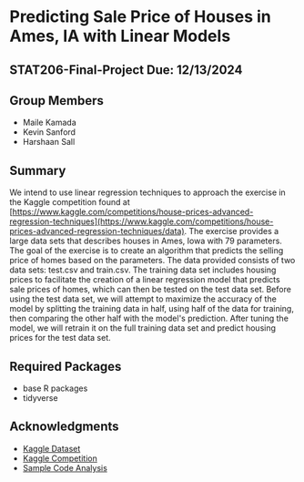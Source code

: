 

# Predicting Sale Price of Houses in Ames, IA with Linear Models

## STAT206-Final-Project Due: 12/13/2024

## Group Members

-   Maile Kamada
-   Kevin Sanford
-   Harshaan Sall

## Summary

We intend to use linear regression techniques to approach the exercise in the Kaggle competition found at 
[https://www.kaggle.com/competitions/house-prices-advanced-regression-techniques](https://www.kaggle.com/competitions/house-prices-advanced-regression-techniques/data). 
The exercise provides a large data sets that describes houses in Ames, Iowa with 79 parameters. The goal of 
the exercise is to create an algorithm that predicts the selling price of homes based on the parameters. The 
data provided consists of two data sets: test.csv and train.csv. The training data set includes housing prices 
to facilitate the creation of a linear regression model that predicts sale prices of homes, which can then be 
tested on the test data set. Before using the test data set, we will attempt to maximize the accuracy of the 
model by splitting the training data in half, using half of the data for training, then comparing the other 
half with the model's prediction. After tuning the model, we will retrain it on the full training data set and 
predict housing prices for the test data set.

## Required Packages

-   base R packages
-   tidyverse

## Acknowledgments

-   [Kaggle Dataset](https://www.kaggle.com/datasets/marcopale/housing/data)
-   [Kaggle Competition](https://www.kaggle.com/competitions/house-prices-advanced-regression-techniques/data)
-   [Sample Code Analysis](https://sjmiller8182.github.io/RegressionHousingPrices/analysis/data/)
